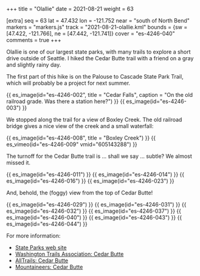 +++
title = "Olallie"
date = 2021-08-21
weight = 63

[extra]
seq = 63
lat = 47.432
lon = -121.752
near = "south of North Bend"
markers = "markers.js"
track = "2021-08-21-olallie.kml"
bounds = {sw = [47.422, -121.766], ne = [47.442, -121.741]}
cover = "es-4246-040"
comments = true
+++

Olallie is one of our largest state parks, with many trails to explore a short drive outside of Seattle. I hiked the Cedar Butte trail with a friend on a gray and slightly rainy day.

<!-- more -->

The first part of this hike is on the Palouse to Cascade State Park Trail, which will probably be a project for next summer.

{{ es_image(id="es-4246-002", title = "Cedar Falls", caption = "On the old railroad grade. Was there a station here?") }}
{{ es_image(id="es-4246-003") }}

We stopped along the trail for a view of Boxley Creek. The old railroad bridge gives a nice view of the creek and a small waterfall:

{{ es_image(id="es-4246-008", title = "Boxley Creek") }}
{{ es_vimeo(id="es-4246-009" vmid="605143288") }}

The turnoff for the Cedar Butte trail is ... shall we say ... subtle? We almost missed it.

{{ es_image(id="es-4246-011") }}
{{ es_image(id="es-4246-014") }}
{{ es_image(id="es-4246-016") }}
{{ es_image(id="es-4246-023") }}

And, behold, the (foggy) view from the top of Cedar Butte!

{{ es_image(id="es-4246-029") }}
{{ es_image(id="es-4246-031") }}
{{ es_image(id="es-4246-032") }}
{{ es_image(id="es-4246-037") }}
{{ es_image(id="es-4246-040") }}
{{ es_image(id="es-4246-043") }}
{{ es_image(id="es-4246-044") }}

For more information:

* [State Parks web site](https://parks.state.wa.us/555/Olallie)
* [Washington Trails Association: Cedar Butte](https://www.wta.org/go-hiking/hikes/cedar-butte)
* [AllTrails: Cedar Butte](https://www.alltrails.com/trail/us/washington/cedar-butte-trail)
* [Mountaineers: Cedar Butte](https://www.mountaineers.org/activities/routes-places/cedar-butte)
